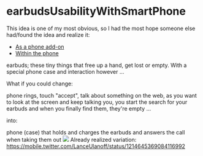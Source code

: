 # earbudsUsabilityWithSmartPhone

This idea is one of my most obvious, so I had the most hope someone else had/found the idea and realize it:
- [As a phone add-on](https://www.youtube.com/watch?v=oHMo6ZETYN4)
- [Within the phone](https://www.nu.nl/tech/6211606/betaalbare-telefoon-van-nokia-heeft-ruimte-voor-draadloze-oordopjes.html)

earbuds; these tiny things that free up a hand, get lost or empty. With a special phone case and interaction however ...

What if you could change:

phone rings, touch "accept", talk about something on the web, as you want to look at the screen and keep talking you, you start the search for your earbuds and when you finally find them, they're empty ...

into:

phone (case) that holds and charges the earbuds and answers the call when taking them out
![](https://repository-images.githubusercontent.com/150906773/e6274d00-bc46-11eb-9dc7-7081815ed210)
Already realized variation: https://mobile.twitter.com/LanceUlanoff/status/1214645369084116992
